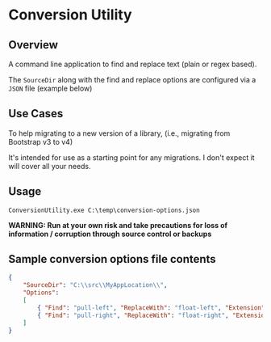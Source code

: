 # Conversion Utility

## Overview

A command line application to find and replace text (plain or regex based).

The `SourceDir` along with the find and replace options are configured via a `JSON` file (example below)

## Use Cases

To help migrating to a new version of a library, (i.e., migrating from Bootstrap v3 to v4)

It's intended for use as a starting point for any migrations. I don't expect it will cover all your needs.

## Usage 

```
ConversionUtility.exe C:\temp\conversion-options.json
```

**WARNING: Run at your own risk and take precautions for loss of information / corruption through source control or backups**

## Sample conversion options file contents

``` JSON
{
	"SourceDir": "C:\\src\\MyAppLocation\\",
	"Options":
	[
		{ "Find": "pull-left", "ReplaceWith": "float-left", "Extension": ".cshtml" },
		{ "Find": "pull-right", "ReplaceWith": "float-right", "Extension": ".cshtml" }
	]
}
```